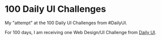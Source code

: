 # 100 Daily UI Challenges

My "attempt" at the 100 Daily UI Challenges from #DailyUI. 

For 100 days, I am receiving one Web Design/UI Challenge from [Daily UI](https://www.dailyui.co/).

